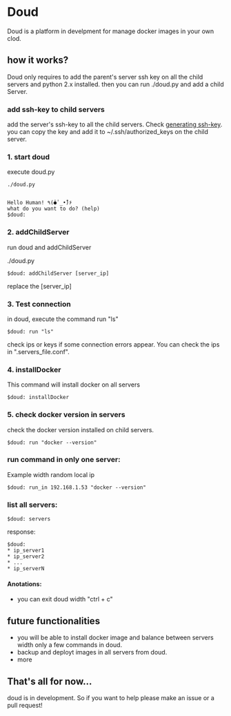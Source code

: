 # Doud

Doud is a platform in develpment for manage docker images in your own clod.

## how it works?

Doud only requires to add the parent's server ssh key on all the child servers and python 2.x installed.
then you can run ./doud.py and add a child Server.

### add ssh-key to child servers
add the server's ssh-key to all the child servers. Check [generating ssh-key](https://help.github.com/articles/generating-an-ssh-key/).
you can copy the key and add it to ~/.ssh/authorized_keys on the child server.

### 1. start doud
execute doud.py

```
./doud.py


Hello Human! ٩(̾●̾ _•̃̾)۶
what do you want to do? (help)
$doud:
```

### 2. addChildServer
run doud and addChildServer

  ./doud.py

```
$doud: addChildServer [server_ip]
```
replace the [server_ip]

### 3. Test connection

in doud, execute the command run "ls"

```
$doud: run "ls"
```

check ips or keys if some connection errors appear. You can check the ips in ".servers_file.conf".

### 4. installDocker

This command will install docker on all servers

```
$doud: installDocker
```

### 5. check docker version in servers
check the docker version installed on child servers.

```
$doud: run "docker --version"
```

### run command in only one server:

Example width random local ip

```
$doud: run_in 192.168.1.53 "docker --version"
```

### list all servers:

```
$doud: servers
```

response:
```
$doud:
* ip_server1
* ip_server2
* ...
* ip_serverN
```


#### Anotations:

* you can exit doud width "ctrl + c"

## future functionalities
* you will be able to install docker image and balance between servers width only a few commands in doud.
* backup and deployt images in all servers from doud.
* more

## That's all for now...
doud is in development. So if you want to help please make an issue or a pull request!
